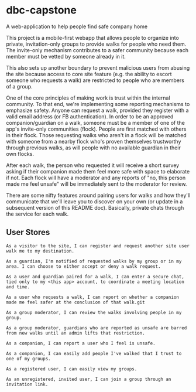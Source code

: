 # dbc-capstone
A web-application to help people find safe company home

This project is a mobile-first webapp that allows people to organize into private, invitation-only groups to provide walks for people who need them. The invite-only mechanism contributes to a safer community because each member must be vetted by someone already in it. 

This also sets up another boundary to prevent malicious users from abusing the site because access to core site feature (e.g. the ability to escort someone who requests a walk) are restricted to people who are members of a group. 

One of the core principles of making <this app> work is trust within the internal community. To that end, we're implementing some reporting mechanisms to emphasize safety. Anyone can request a walk, provided they register with a valid email address (or FB authentication). In order to be an approved companion/guardian on a walk, someone must be a member of one of the app's invite-only communities (flock). People are first matched with others in their flock. Those requesting walks who aren't in a flock will be matched with someone from a nearby flock who's proven themselves trustworthy through previous walks, as will people with no available guardian in their own flocks.

After each walk, the person who requested it will receive a short survey asking if their companion made them feel more safe with space to elaborate if not. Each flock will have a moderator and any reports of "no, this person made me feel unsafe" will be immediately sent to the moderator for review.

There are some nifty features around pairing users for walks and how they'll communicate that we'll leave you to discover on your own (or update in a subsequent version of this README doc). Basically, private chats through the service for each walk. 



## User Stores

```
As a visitor to the site, I can register and request another site user walk me to my destination. 
```

```
As a guardian, I'm notified of requested walks by my group or in my area. I can choose to either accept or deny a walk request.
```

```
As a user and guardian paired for a walk, I can enter a secure chat, tied only to my <this app> account, to coordinate a meeting location and time.
```

```
As a user who requests a walk, I can report on whether a companion made me feel safer at the conclusion of that walk.git
```

```
As a group moderator, I can review the walks involving people in my group.

```

```
As a group moderator, guardians who are reported as unsafe are barred from new walks until an admin lifts that restriction.

```

```
As a companion, I can report a user who I feel is unsafe.
```

```
As a companion, I can easily add people I've walked that I trust to one of my groups.
```
```
As a registered user, I can easily view my groups.
```

```
As an unregistered, invited user, I can join a group through an invitation link.
```
